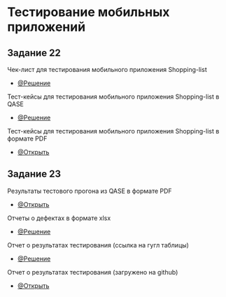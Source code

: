 # Тестирование мобильных приложений
## Задание 22
Чек-лист для тестирования мобильного приложения Shopping-list
- [@Решение](https://docs.google.com/spreadsheets/d/1DPpKEdrQt3Md6vbfvEaCWmpuGGdt4JAKr-E1HicOCPs/edit?usp=sharing)

Тест-кейсы для тестирования мобильного приложения Shopping-list в QASE
- [@Решение](https://app.qase.io/project/G9?author=287&previewMode=side&suite=329&tab=properties)
 
Тест-кейсы для тестирования мобильного приложения Shopping-list в формате PDF
- [@Открыть](https://github.com/NikolaevaAR/mobile/blob/main/%D0%A2%D0%B5%D1%81%D1%82-%D0%BA%D0%B5%D0%B9%D1%81%D1%8B%20%D0%B4%D0%BB%D1%8F%20%D1%82%D0%B5%D1%81%D1%82%D0%B8%D1%80%D0%BE%D0%B2%D0%B0%D0%BD%D0%B8%D1%8F%20%D0%BC%D0%BE%D0%B1%D0%B8%D0%BB%D1%8C%D0%BD%D0%BE%D0%B3%D0%BE%20%D0%BF%D1%80%D0%B8%D0%BB%D0%BE%D0%B6%D0%B5%D0%BD%D0%B8%D1%8F%20%D0%B2%20%D1%84%D0%BE%D1%80%D0%BC%D0%B0%D1%82%D0%B5%20PDF.pdf)


## Задание 23
Результаты тестового прогона из QASE в формате PDF
- [@Открыть](https://github.com/NikolaevaAR/mobile/blob/main/%D0%A0%D0%B5%D0%B7%D1%83%D0%BB%D1%8C%D1%82%D0%B0%D1%82%D1%8B%20%D1%82%D0%B5%D1%81%D1%82%D0%BE%D0%B2%D0%BE%D0%B3%D0%BE%20%D0%BF%D1%80%D0%BE%D0%B3%D0%BE%D0%BD%D0%B0%20%D0%B8%D0%B7%20QASE.pdf)

Отчеты о дефектах в формате xlsx
- [@Решение](https://docs.google.com/spreadsheets/d/1vfUegjDYOADY9tTv2eC_xFGzAhASRI2k/edit?usp=sharing&ouid=116026841794239393224&rtpof=true&sd=true)
 
Отчет о результатах тестирования (ссылка на гугл таблицы)
- [@Решение](https://docs.google.com/spreadsheets/d/1Td7_BGxjHyPX6I24kQ-dQNB6Nakn98Qab-IPmLroGdw/edit?usp=sharing)

Отчет о результатах тестирования (загружено на github)
- [@Открыть](https://github.com/NikolaevaAR/mobile/blob/main/%D0%9E%D1%82%D1%87%D0%B5%D1%82%20%D0%BF%D0%BE%20%D1%80%D0%B5%D0%B7%D1%83%D0%BB%D1%8C%D1%82%D0%B0%D1%82%D0%B0%D0%BC%20%D1%82%D0%B5%D1%81%D1%82%D0%B8%D1%80%D0%BE%D0%B2%D0%B0%D0%BD%D0%B8%D1%8F%20%D0%BC%D0%BE%D0%B1%D0%B8%D0%BB%D1%8C%D0%BD%D0%BE%D0%B3%D0%BE%20%D0%BF%D1%80%D0%B8%D0%BB%D0%BE%D0%B6%D0%B5%D0%BD%D0%B8%D1%8F%20Shopping-list.xlsx)
